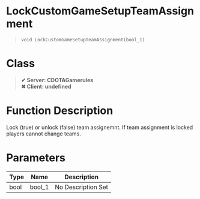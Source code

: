 # LockCustomGameSetupTeamAssignment
> `void LockCustomGameSetupTeamAssignment(bool_1)`
# Class
> __✔ Server: CDOTAGamerules__  
> __✖ Client: undefined__  
# Function Description
Lock (true) or unlock (false) team assignemnt. If team assignment is locked players cannot change teams.
# Parameters
Type|Name|Description
--|--|--
bool|bool_1|No Description Set
